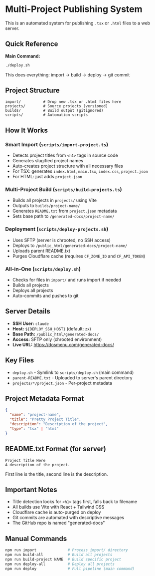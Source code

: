 # Multi-Project Publishing System

This is an automated system for publishing `.tsx` or `.html` files to a web server.

## Quick Reference

**Main Command:**
```bash
./deploy.sh
```
This does everything: import → build → deploy → git commit

## Project Structure

```
import/          # Drop new .tsx or .html files here
projects/        # Source projects (versioned)
builds/          # Build output (gitignored)
scripts/         # Automation scripts
```

## How It Works

### Smart Import (`scripts/import-project.ts`)
- Detects project titles from `<h1>` tags in source code
- Generates slugified project names
- Auto-creates project structure with all necessary files
- For TSX: generates `index.html`, `main.tsx`, `index.css`, `project.json`
- For HTML: just adds `project.json`

### Multi-Project Build (`scripts/build-projects.ts`)
- Builds all projects in `projects/` using Vite
- Outputs to `builds/project-name/`
- Generates `README.txt` from `project.json` metadata
- Sets base path to `/generated-docs/project-name/`

### Deployment (`scripts/deploy-projects.sh`)
- Uses SFTP (server is chrooted, no SSH access)
- Deploys to `/public_html/generated-docs/project-name/`
- Uploads parent README.txt
- Purges Cloudflare cache (requires `CF_ZONE_ID` and `CF_API_TOKEN`)

### All-in-One (`scripts/deploy.sh`)
- Checks for files in `import/` and runs import if needed
- Builds all projects
- Deploys all projects
- Auto-commits and pushes to git

## Server Details

- **SSH User:** `claude`
- **Host:** `${DEPLOY_SSH_HOST}` (default: `zx`)
- **Base Path:** `/public_html/generated-docs/`
- **Access:** SFTP only (chrooted environment)
- **Live URL:** https://dosmenu.com/generated-docs/

## Key Files

- `deploy.sh` - Symlink to `scripts/deploy.sh` (main command)
- `parent-README.txt` - Uploaded to server's parent directory
- `projects/*/project.json` - Per-project metadata

## Project Metadata Format

```json
{
  "name": "project-name",
  "title": "Pretty Project Title",
  "description": "Description of the project",
  "type": "tsx" | "html"
}
```

## README.txt Format (for server)

```
Project Title Here
A description of the project.
```

First line is the title, second line is the description.

## Important Notes

- Title detection looks for `<h1>` tags first, falls back to filename
- All builds use Vite with React + Tailwind CSS
- Cloudflare cache is auto-purged on deploy
- Git commits are automated with descriptive messages
- The GitHub repo is named "generated-docs"

## Manual Commands

```bash
npm run import              # Process import/ directory
npm run build-all           # Build all projects
npm run build-project NAME  # Build specific project
npm run deploy-all          # Deploy all projects
npm run deploy              # Full pipeline (main command)
```
